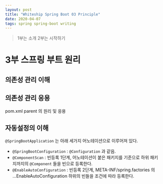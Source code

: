 ```yaml
---
layout: post
title: "Whiteship Spring Boot 03 Principle"
date: 2020-04-07
tags: spring spring-boot writing
---
```


> 1부는 소개
> 2부는 시작하기

# 3부 스프링 부트 원리
## 의존성 관리 이해
## 의존성 관리 응용
pom.xml parent 의 원리 및 응용

## 자동설정의 이해
`@SpringBootApplication` 는 아래 세가지 어노테이션으로 이루어져 있다.

- `@SpringBootConfiguration` : `@Configuration` 과 같음.
- `@ComponentScan` : 빈등록 1단계, 어노테이션이 붙은 패키지를 기준으로 하위 패키지까지의 `@Component` 들을 빈으로 등록한다.
- `@EnableAutoConfiguration` : 빈등록 2단계, META-INF/spring.factories 의 ...EnableAutoConfiguration 하위의 빈들을 조건에 따라 등록한다.
